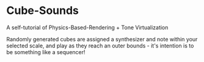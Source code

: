 # Cube-Sounds

A self-tutorial of Physics-Based-Rendering + Tone Virtualization

Randomly generated cubes are assigned a synthesizer and note within your selected scale, and play as they reach an outer bounds - it's intention is to be something like a sequencer!